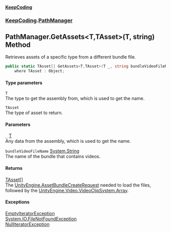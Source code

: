 #### [KeepCoding](index.md 'index')
### [KeepCoding](KeepCoding.md 'KeepCoding').[PathManager](PathManager.md 'KeepCoding.PathManager')
## PathManager.GetAssets&lt;T,TAsset&gt;(T, string) Method
Retrieves assets of a specific type from a different bundle file.  
```csharp
public static TAsset[] GetAssets<T,TAsset>(T _, string bundleVideoFileName)
    where TAsset : Object;
```
#### Type parameters
<a name='KeepCoding_PathManager_GetAssets_T_TAsset_(T_string)_T'></a>
`T`  
The type to get the assembly from, which is used to get the name.
  
<a name='KeepCoding_PathManager_GetAssets_T_TAsset_(T_string)_TAsset'></a>
`TAsset`  
The type of asset to return.
  
#### Parameters
<a name='KeepCoding_PathManager_GetAssets_T_TAsset_(T_string)__'></a>
`_` [T](PathManager_GetAssets_c2fHwuyOEHatq5hScVdKOg.md#KeepCoding_PathManager_GetAssets_T_TAsset_(T_string)_T 'KeepCoding.PathManager.GetAssets&lt;T,TAsset&gt;(T, string).T')  
Any data from the assembly, which is used to get the name.
  
<a name='KeepCoding_PathManager_GetAssets_T_TAsset_(T_string)_bundleVideoFileName'></a>
`bundleVideoFileName` [System.String](https://docs.microsoft.com/en-us/dotnet/api/System.String 'System.String')  
The name of the bundle that contains videos.
  
#### Returns
[TAsset](PathManager_GetAssets_c2fHwuyOEHatq5hScVdKOg.md#KeepCoding_PathManager_GetAssets_T_TAsset_(T_string)_TAsset 'KeepCoding.PathManager.GetAssets&lt;T,TAsset&gt;(T, string).TAsset')[[]](https://docs.microsoft.com/en-us/dotnet/api/System.Array 'System.Array')  
The [UnityEngine.AssetBundleCreateRequest](https://docs.microsoft.com/en-us/dotnet/api/UnityEngine.AssetBundleCreateRequest 'UnityEngine.AssetBundleCreateRequest') needed to load the files, followed by the [UnityEngine.Video.VideoClip](https://docs.microsoft.com/en-us/dotnet/api/UnityEngine.Video.VideoClip 'UnityEngine.Video.VideoClip')[System.Array](https://docs.microsoft.com/en-us/dotnet/api/System.Array 'System.Array').
#### Exceptions
[EmptyIteratorException](EmptyIteratorException.md 'KeepCoding.Internal.EmptyIteratorException')  
[System.IO.FileNotFoundException](https://docs.microsoft.com/en-us/dotnet/api/System.IO.FileNotFoundException 'System.IO.FileNotFoundException')  
[NullIteratorException](NullIteratorException.md 'KeepCoding.Internal.NullIteratorException')  
